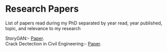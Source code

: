 # Research Papers
List of papers read during my PhD separated by year read, year published, topic, and relevance to my research


StoryGAN:- [Paper](https://openaccess.thecvf.com/content_CVPR_2019/html/Li_StoryGAN_A_Sequential_Conditional_GAN_for_Story_Visualization_CVPR_2019_paper.html).
<br>
Crack Dectection in Civil Engineering:- [Paper](https://www.sciencedirect.com/science/article/abs/pii/S0952197622004687).

